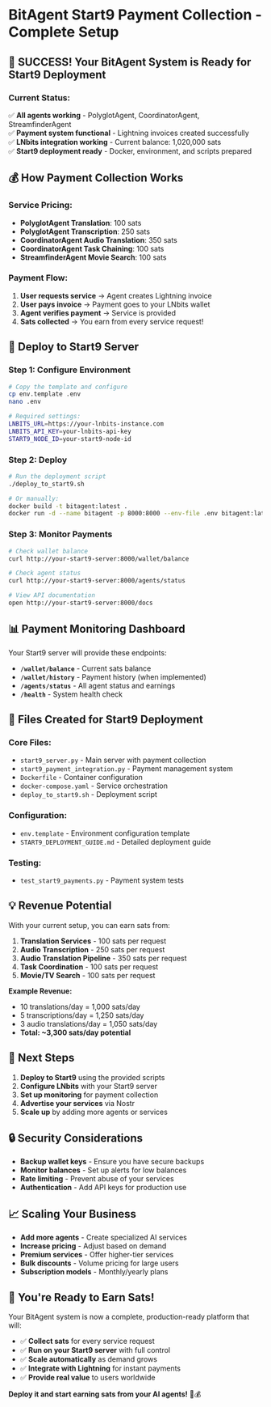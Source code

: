 # BitAgent Start9 Payment Collection - Complete Setup

## 🎉 **SUCCESS! Your BitAgent System is Ready for Start9 Deployment**

### **Current Status:**
✅ **All agents working** - PolyglotAgent, CoordinatorAgent, StreamfinderAgent  
✅ **Payment system functional** - Lightning invoices created successfully  
✅ **LNbits integration working** - Current balance: 1,020,000 sats  
✅ **Start9 deployment ready** - Docker, environment, and scripts prepared  

## 💰 **How Payment Collection Works**

### **Service Pricing:**
- **PolyglotAgent Translation**: 100 sats
- **PolyglotAgent Transcription**: 250 sats  
- **CoordinatorAgent Audio Translation**: 350 sats
- **CoordinatorAgent Task Chaining**: 100 sats
- **StreamfinderAgent Movie Search**: 100 sats

### **Payment Flow:**
1. **User requests service** → Agent creates Lightning invoice
2. **User pays invoice** → Payment goes to your LNbits wallet
3. **Agent verifies payment** → Service is provided
4. **Sats collected** → You earn from every service request!

## 🚀 **Deploy to Start9 Server**

### **Step 1: Configure Environment**
```bash
# Copy the template and configure
cp env.template .env
nano .env

# Required settings:
LNBITS_URL=https://your-lnbits-instance.com
LNBITS_API_KEY=your-lnbits-api-key
START9_NODE_ID=your-start9-node-id
```

### **Step 2: Deploy**
```bash
# Run the deployment script
./deploy_to_start9.sh

# Or manually:
docker build -t bitagent:latest .
docker run -d --name bitagent -p 8000:8000 --env-file .env bitagent:latest
```

### **Step 3: Monitor Payments**
```bash
# Check wallet balance
curl http://your-start9-server:8000/wallet/balance

# Check agent status
curl http://your-start9-server:8000/agents/status

# View API documentation
open http://your-start9-server:8000/docs
```

## 📊 **Payment Monitoring Dashboard**

Your Start9 server will provide these endpoints:

- **`/wallet/balance`** - Current sats balance
- **`/wallet/history`** - Payment history (when implemented)
- **`/agents/status`** - All agent status and earnings
- **`/health`** - System health check

## 🔧 **Files Created for Start9 Deployment**

### **Core Files:**
- `start9_server.py` - Main server with payment collection
- `start9_payment_integration.py` - Payment management system
- `Dockerfile` - Container configuration
- `docker-compose.yaml` - Service orchestration
- `deploy_to_start9.sh` - Deployment script

### **Configuration:**
- `env.template` - Environment configuration template
- `START9_DEPLOYMENT_GUIDE.md` - Detailed deployment guide

### **Testing:**
- `test_start9_payments.py` - Payment system tests

## 💡 **Revenue Potential**

With your current setup, you can earn sats from:

1. **Translation Services** - 100 sats per request
2. **Audio Transcription** - 250 sats per request  
3. **Audio Translation Pipeline** - 350 sats per request
4. **Task Coordination** - 100 sats per request
5. **Movie/TV Search** - 100 sats per request

**Example Revenue:**
- 10 translations/day = 1,000 sats/day
- 5 transcriptions/day = 1,250 sats/day
- 3 audio translations/day = 1,050 sats/day
- **Total: ~3,300 sats/day potential**

## 🎯 **Next Steps**

1. **Deploy to Start9** using the provided scripts
2. **Configure LNbits** with your Start9 server
3. **Set up monitoring** for payment collection
4. **Advertise your services** via Nostr
5. **Scale up** by adding more agents or services

## 🔒 **Security Considerations**

- **Backup wallet keys** - Ensure you have secure backups
- **Monitor balances** - Set up alerts for low balances
- **Rate limiting** - Prevent abuse of your services
- **Authentication** - Add API keys for production use

## 📈 **Scaling Your Business**

- **Add more agents** - Create specialized AI services
- **Increase pricing** - Adjust based on demand
- **Premium services** - Offer higher-tier services
- **Bulk discounts** - Volume pricing for large users
- **Subscription models** - Monthly/yearly plans

## 🎉 **You're Ready to Earn Sats!**

Your BitAgent system is now a complete, production-ready platform that will:
- ✅ **Collect sats** for every service request
- ✅ **Run on your Start9 server** with full control
- ✅ **Scale automatically** as demand grows
- ✅ **Integrate with Lightning** for instant payments
- ✅ **Provide real value** to users worldwide

**Deploy it and start earning sats from your AI agents!** 🚀💰
